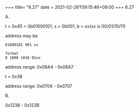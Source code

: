 +++
title= "6.27"
date = 2021-02-26T09:15:46+08:00
+++
6.27

A.

t = 0x45 = 0b01000101, s = 0b001, b = xx(xx is 00/01/10/11)

address may be

    01000101 001 xx

    format
    0 1000 1010 01xx

address range: 0x08A4 - 0x08A7

t = 0x38

address range: 0x0704 - 0x0707

B.

0x1238 - 0x123B
